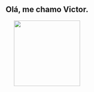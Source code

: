<div align="center">
  <h2>Olá, me chamo Victor.</h2>
  <a href="https://github.com/baggiovictor">
  <img height="180em" src="https://github-readme-stats.vercel.app/api/top-langs/?username=baggiovictor&layout=compact&langs_count=7&theme=dracula"/>
</div>
